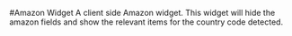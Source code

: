 #Amazon Widget
A client side Amazon widget.
This widget will hide the amazon fields and show the relevant items for the country code detected.
